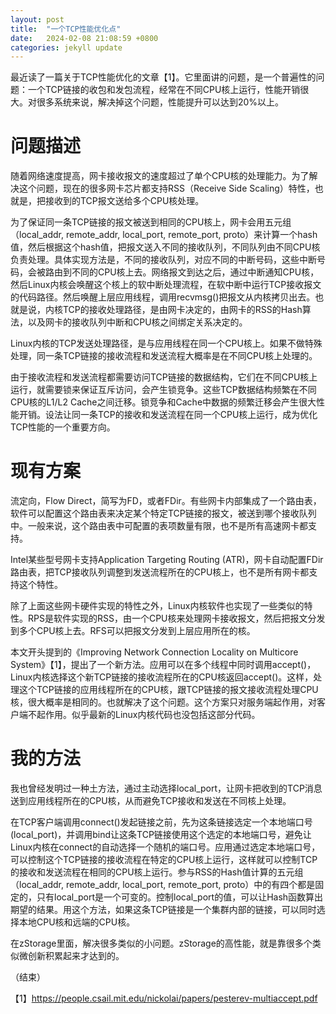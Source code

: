 ```yaml
---
layout: post
title:  "一个TCP性能优化点"
date:   2024-02-08 21:08:59 +0800
categories: jekyll update
---
```


最近读了一篇关于TCP性能优化的文章【1】。它里面讲的问题，是一个普遍性的问题：一个TCP链接的收包和发包流程，经常在不同CPU核上运行，性能开销很大。对很多系统来说，解决掉这个问题，性能提升可以达到20%以上。

# 问题描述

随着网络速度提高，网卡接收报文的速度超过了单个CPU核的处理能力。为了解决这个问题，现在的很多网卡芯片都支持RSS（Receive Side Scaling）特性，也就是，把接收到的TCP报文送给多个CPU核处理。

为了保证同一条TCP链接的报文被送到相同的CPU核上，网卡会用五元组（local_addr, remote_addr, local_port, remote_port, proto）来计算一个hash值，然后根据这个hash值，把报文送入不同的接收队列，不同队列由不同CPU核负责处理。具体实现方法是，不同的接收队列，对应不同的中断号码，这些中断号码，会被路由到不同的CPU核上去。网络报文到达之后，通过中断通知CPU核，然后Linux内核会唤醒这个核上的软中断处理流程，在软中断中运行TCP接收报文的代码路径。然后唤醒上层应用线程，调用recvmsg()把报文从内核拷贝出去。也就是说，内核TCP的接收处理路径，是由网卡决定的，由网卡的RSS的Hash算法，以及网卡的接收队列中断和CPU核之间绑定关系决定的。

Linux内核的TCP发送处理路径，是与应用线程在同一个CPU核上。如果不做特殊处理，同一条TCP链接的接收流程和发送流程大概率是在不同CPU核上处理的。

由于接收流程和发送流程都需要访问TCP链接的数据结构，它们在不同CPU核上运行，就需要锁来保证互斥访问，会产生锁竞争。这些TCP数据结构频繁在不同CPU核的L1/L2 Cache之间迁移。锁竞争和Cache中数据的频繁迁移会产生很大性能开销。设法让同一条TCP的接收和发送流程在同一个CPU核上运行，成为优化TCP性能的一个重要方向。

# 现有方案

流定向，Flow Direct，简写为FD，或者FDir。有些网卡内部集成了一个路由表，软件可以配置这个路由表来决定某个特定TCP链接的报文，被送到哪个接收队列中。一般来说，这个路由表中可配置的表项数量有限，也不是所有高速网卡都支持。

Intel某些型号网卡支持Application Targeting Routing (ATR)，网卡自动配置FDir路由表，把TCP接收队列调整到发送流程所在的CPU核上，也不是所有网卡都支持这个特性。

除了上面这些网卡硬件实现的特性之外，Linux内核软件也实现了一些类似的特性。RPS是软件实现的RSS，由一个CPU核来处理网卡接收报文，然后把报文分发到多个CPU核上去。RFS可以把报文分发到上层应用所在的核。

本文开头提到的《Improving Network Connection Locality on Multicore System》【1】，提出了一个新方法。应用可以在多个线程中同时调用accept()，Linux内核选择这个新TCP链接的接收流程所在的CPU核返回accept()。这样，处理这个TCP链接的应用线程所在的CPU核，跟TCP链接的报文接收流程处理CPU核，很大概率是相同的。也就解决了这个问题。这个方案只对服务端起作用，对客户端不起作用。似乎最新的Linux内核代码也没包括这部分代码。

# 我的方法

我也曾经发明过一种土方法，通过主动选择local_port，让网卡把收到的TCP消息送到应用线程所在的CPU核，从而避免TCP接收和发送在不同核上处理。

在TCP客户端调用connect()发起链接之前，先为这条链接选定一个本地端口号(local_port)，并调用bind让这条TCP链接使用这个选定的本地端口号，避免让Linux内核在connect的自动选择一个随机的端口号。应用通过选定本地端口号，可以控制这个TCP链接的接收流程在特定的CPU核上运行，这样就可以控制TCP的接收和发送流程在相同的CPU核上运行。参与RSS的Hash值计算的五元组（local_addr, remote_addr, local_port, remote_port, proto）中的有四个都是固定的，只有local_port是一个可变的。控制local_port的值，可以让Hash函数算出期望的结果。用这个方法，如果这条TCP链接是一个集群内部的链接，可以同时选择本地CPU核和远端的CPU核。

在zStorage里面，解决很多类似的小问题。zStorage的高性能，就是靠很多个类似微创新积累起来才达到的。

（结束）

【1】https://people.csail.mit.edu/nickolai/papers/pesterev-multiaccept.pdf

